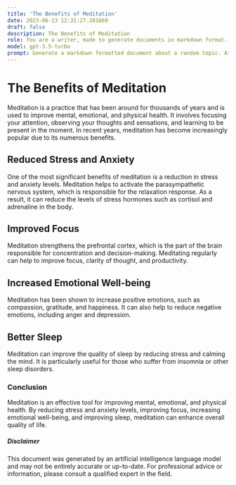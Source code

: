 ```yaml
---
title: 'The Benefits of Meditation'
date: 2023-06-13 12:31:27.281669
draft: false
description: The Benefits of Meditation
role: You are a writer, made to generate documents in markdown format. It is very important that all of the documents you generate are in valid markdown format.
model: gpt-3.5-turbo
prompt: Generate a markdown formatted document about a random topic. At the bottom, include a disclaimer explaining that the document was generated by you. The first line of the document should be the title. Make sure that the entire document is in proper markdown format, using a mix of various tags to make the document visually appealing.
---
```


# The Benefits of Meditation

Meditation is a practice that has been around for thousands of years and is used to improve mental, emotional, and physical health. It involves focusing your attention, observing your thoughts and sensations, and learning to be present in the moment. In recent years, meditation has become increasingly popular due to its numerous benefits.

## Reduced Stress and Anxiety

One of the most significant benefits of meditation is a reduction in stress and anxiety levels. Meditation helps to activate the parasympathetic nervous system, which is responsible for the relaxation response. As a result, it can reduce the levels of stress hormones such as cortisol and adrenaline in the body.

## Improved Focus

Meditation strengthens the prefrontal cortex, which is the part of the brain responsible for concentration and decision-making. Meditating regularly can help to improve focus, clarity of thought, and productivity.

## Increased Emotional Well-being

Meditation has been shown to increase positive emotions, such as compassion, gratitude, and happiness. It can also help to reduce negative emotions, including anger and depression.

## Better Sleep

Meditation can improve the quality of sleep by reducing stress and calming the mind. It is particularly useful for those who suffer from insomnia or other sleep disorders.

### Conclusion

Meditation is an effective tool for improving mental, emotional, and physical health. By reducing stress and anxiety levels, improving focus, increasing emotional well-being, and improving sleep, meditation can enhance overall quality of life.

##### Disclaimer

This document was generated by an artificial intelligence language model and may not be entirely accurate or up-to-date. For professional advice or information, please consult a qualified expert in the field.